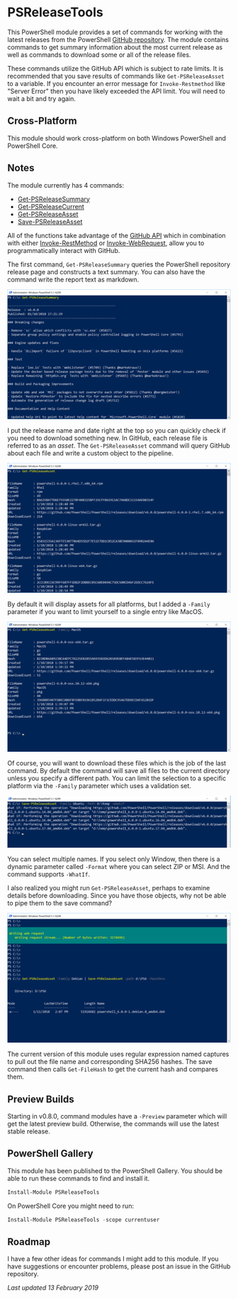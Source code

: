 # PSReleaseTools

This PowerShell module provides a set of commands for working with the latest releases from the PowerShell [GitHub repository](https://github.com/PowerShell/PowerShell). The module contains commands to get summary information about the most current release as well as commands to download some or all of the release files.

These commands utilize the GitHub API which is subject to rate limits. It is recommended that you save results of commands like `Get-PSReleaseAsset` to a variable. If you encounter an error message for `Invoke-Restmethod` like "Server Error" then you have likely exceeded the API limit. You will need to wait a bit and try again.

## Cross-Platform

This module should work cross-platform on both Windows PowerShell and PowerShell Core.

## Notes

The module currently has 4 commands:

- [Get-PSReleaseSummary](/Docs/Get-PSReleaseSummary.md)
- [Get-PSReleaseCurrent](/Docs/Get-PSReleaseCurrent.md)
- [Get-PSReleaseAsset](/Docs/Get-PSReleaseAsset.md)
- [Save-PSReleaseAsset](/Docs/Save-PSReleaseAsset.md)

All of the functions take advantage of the [GitHub API](https://developer.github.com/v3/ "learn more about the API") which in combination with either <a title="Read online help for this command" href="http://go.microsoft.com/fwlink/?LinkID=217034" target="_blank">Invoke-RestMethod</a> or <a title="Read online help for this command" href="http://go.microsoft.com/fwlink/?LinkID=217035" target="_blank">Invoke-WebRequest</a>, allow you to programmatically interact with GitHub.

The first command, `Get-PSReleaseSummary` queries the PowerShell repository release page and constructs a text summary. You can also have the command write the report text as markdown.

![get-psreleasesummary.png](/images/get-psreleasesummary.png)

I put the release name and date right at the top so you can quickly check if you need to download something new. In GitHub, each release file is referred to as an <em>asset</em>. The `Get-PSReleaseAsset` command will query GitHub about each file and write a custom object to the pipeline.

![get-psreleaseasset.png](/images/get-psreleaseasset.png)

By default it will display assets for all platforms, but I added a `-Family` parameter if you want to limit yourself to a single entry like MacOS.

![get-psreleaseasset-macos.png](/images/get-psreleaseasset-macos.png)

Of course, you will want to download these files which is the job of the last command. By default the command will save all files to the current directory unless you specify a different path. You can limit the selection to a specific platform via the `-Family` parameter which uses a validation set.

![save-psreleaseasset-ubunutpng](/images/save-psreleaseasset-ubuntu.png)

You can select multiple names. If you select only Window, then there is a dynamic parameter called `-Format` where you can select ZIP or MSI. And the command supports `-WhatIf`.

I also realized you might run `Get-PSReleaseAsset`, perhaps to examine details before downloading. Since you have those objects, why not be able to pipe them to the save command?

![pipelinesave.png](/images/pipelinesave.png)

The current version of this module uses regular expression named captures to pull out the file name and corresponding SHA256 hashes. The save command then calls `Get-FileHash` to get the current hash and compares them.

## Preview Builds

Starting in v0.8.0, command modules have a `-Preview` parameter which will get the latest preview build. Otherwise, the commands will use the latest stable release.

## PowerShell Gallery

This module has been published to the PowerShell Gallery. You should be able to run these commands to find and install it.

```powershell
Install-Module PSReleaseTools
```

On PowerShell Core you might need to run:

```powershell
Install-Module PSReleaseTools -scope currentuser
```

## Roadmap

I have a few other ideas for commands I might add to this module. If you have suggestions or encounter problems, please post an issue in the GitHub repository.

*Last updated 13 February 2019*
